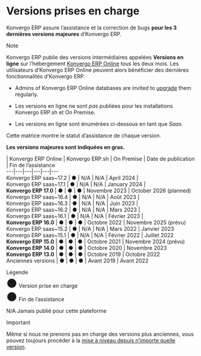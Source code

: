 # Versions prises en charge

Konvergo ERP assure l’assistance et la correction de bugs **pour les 3 dernières
versions majeures** d’Konvergo ERP.

<div class="alert alert-primary">
<p class="alert-title">
Note</p><p>Konvergo ERP publie des versions intermédiaires appelées <b>Versions en ligne</b> sur l’hébergement <a href="odoo_online">Konvergo ERP Online</a> tous les deux mois. Les utilisateurs d’Konvergo ERP Online peuvent alors bénéficier des dernières fonctionnalités d’Konvergo ERP.</p>
<ul>
<li><p>Admins of Konvergo ERP Online databases are invited to <a href="upgrade">upgrade</a> them regularly.</p></li>
<li><p>Les versions en ligne ne sont <em>pas</em> publiées pour les installations Konvergo ERP.sh et On Premise.</p></li>
<li><p>Les versions en ligne sont énumérées ci-dessous en tant que <em>Saas</em>.</p></li>
</ul>
</div>

Cette matrice montre le statut d’assistance de chaque version.

**Les versions majeures sont indiquées en gras.**

| Konvergo ERP Online | Konvergo ERP.sh | On Premise | Date de publication | Fin de l’assistance  
---|---|---|---|---|---  
Konvergo ERP saas~17.2 | ● | N/A | N/A | April 2024 |   
Konvergo ERP saas~17.1 | ● | N/A | N/A | January 2024 |   
**Konvergo ERP 17.0** | ● | ● | ● | Novembre 2023 | October 2026 (planned)  
Konvergo ERP saas~16.4 | ● | N/A | N/A | Août 2023 |   
Konvergo ERP saas~16.3 | ● | N/A | N/A | Juin 2023 |   
Konvergo ERP saas~16.2 | ● | N/A | N/A | Mars 2023 |   
Konvergo ERP saas~16.1 | ● | N/A | N/A | Février 2023 |   
**Konvergo ERP 16.0** | ● | ● | ● | Octobre 2022 | Novembre 2025 (prévu)  
Konvergo ERP saas~15.2 | ● | N/A | N/A | Mars 2022 | Janvier 2023  
Konvergo ERP saas~15.1 | ● | N/A | N/A | Février 2022 | Juillet 2022  
**Konvergo ERP 15.0** | ● | ● | ● | Octobre 2021 | Novembre 2024 (prévu)  
**Konvergo ERP 14.0** | ● | ● | ● | Octobre 2020 | Novembre 2023  
**Konvergo ERP 13.0** | ● | ● | ● | Octobre 2019 | Octobre 2022  
Anciennes versions | ● | ● | ● | Avant 2019 | Avant 2022  
<div class="admonition-legend alert">
<p class="alert-title">
Légende</p><p><span class="text-success" style="font-size: 32px; line-height: 0.5">●</span> Version prise en charge</p>
<p><span class="text-danger" style="font-size: 32px; line-height: 0.5">●</span> Fin de l’assistance</p>
<p>N/A Jamais publié pour cette plateforme</p>
</div> <div class="alert alert-warning">
<p class="alert-title">
Important</p><p>Même si nous ne prenons pas en charge des versions plus anciennes, vous pouvez toujours procéder à la <a href="https://upgrade.odoo.com/">mise à niveau depuis n’importe quelle version</a>.</p>
</div>


